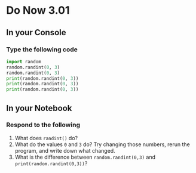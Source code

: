 # Do Now 3.01

## In your Console

### Type the following code

```python
import random
random.randint(0, 3)
random.randint(0, 3)
print(random.randint(0, 3))
print(random.randint(0, 3))
print(random.randint(0, 3))
```

## In your Notebook

### Respond to the following

1. What does `randint()` do?
2. What do the values `0` and `3` do? Try changing those numbers, rerun the program, and write down what changed.
3. What is the difference between `random.randint(0,3)` and `print(random.randint(0,3))`?
